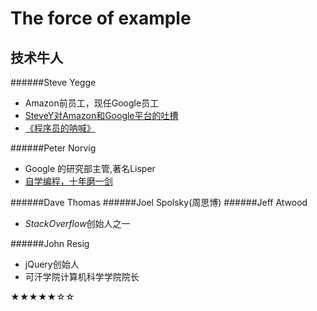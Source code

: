 The force of example
======
技术牛人
-------
######Steve Yegge
* Amazon前员工，现任Google员工
* [SteveY对Amazon和Google平台的吐槽](http://coolshell.cn/articles/5701.html)
* [《程序员的呐喊》](http://book.douban.com/subject/25884108/)

######Peter Norvig
* Google 的研究部主管,著名Lisper
* [自学编程，十年磨一剑](http://blog.jobbole.com/22905/)

######Dave Thomas
######Joel Spolsky(周思博)
######Jeff Atwood
* *StackOverflow*创始人之一

######John Resig
* jQuery创始人
* 可汗学院计算机科学学院院长

★★★★★☆☆
